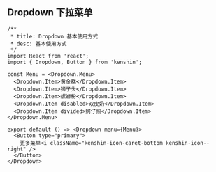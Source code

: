 ## Dropdown 下拉菜单

```tsx
/**
 * title: Dropdown 基本使用方式
 * desc: 基本使用方式
 */
import React from 'react';
import { Dropdown, Button } from 'kenshin';

const Menu = <Dropdown.Menu>
  <Dropdown.Item>黄金糕</Dropdown.Item>
  <Dropdown.Item>狮子头</Dropdown.Item>
  <Dropdown.Item>螺蛳粉</Dropdown.Item>
  <Dropdown.Item disabled>双皮奶</Dropdown.Item>
  <Dropdown.Item divided>蚵仔煎</Dropdown.Item>
</Dropdown.Menu>

export default () => <Dropdown menu={Menu}>
  <Button type="primary">
    更多菜单<i className="kenshin-icon-caret-bottom kenshin-icon--right" />
  </Button>
</Dropdown>
```

<style>
.kenshin-icon-caret-bottom {
  font-size: 12px;
}
</style>

<API/>
